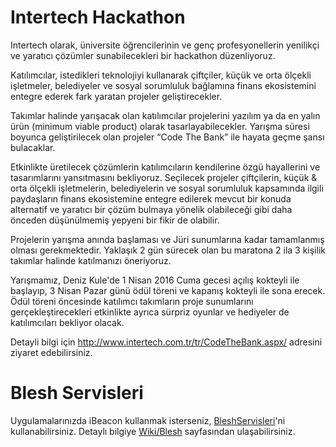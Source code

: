 Intertech Hackathon
=================

Intertech olarak, üniversite öğrencilerinin ve genç profesyonellerin yenilikçi ve yaratıcı çözümler sunabilecekleri bir hackathon düzenliyoruz. 

Katılımcılar, istedikleri teknolojiyi kullanarak çiftçiler, küçük ve orta ölçekli işletmeler, belediyeler ve sosyal sorumluluk bağlamına finans ekosistemini entegre ederek fark yaratan projeler geliştirecekler. 

Takımlar halinde yarışacak olan katılımcılar projelerini yazılım ya da en yalın ürün (minimum viable product) olarak tasarlayabilecekler. Yarışma süresi boyunca geliştirilecek olan projeler “Code The Bank” ile hayata geçme şansı bulacaklar. 

Etkinlikte üretilecek çözümlerin katılımcıların kendilerine özgü hayallerini ve tasarımlarını yansıtmasını bekliyoruz. Seçilecek projeler çiftçilerin, küçük & orta ölçekli işletmelerin, belediyelerin ve sosyal sorumluluk kapsamında ilgili paydaşların finans ekosistemine entegre edilerek mevcut bir konuda alternatif ve yaratıcı bir çözüm bulmaya yönelik olabileceği gibi daha önceden düşünülmemiş yepyeni bir fikir de olabilir. 

Projelerin yarışma anında başlaması ve Jüri sunumlarına kadar tamamlanmış olması gerekmektedir. Yaklaşık 2 gün sürecek olan bu maratona 2 ila 3 kişilik takımlar halinde katılmanızı öneriyoruz. 

Yarışmamız, Deniz Kule'de 1 Nisan 2016 Cuma gecesi açılış kokteyli ile başlayıp, 3 Nisan Pazar günü ödül töreni ve kapanış kokteyli ile sona erecek. Ödül töreni öncesinde katılımcı takımların proje sunumlarını gerçekleştirecekleri etkinlikte ayrıca sürpriz oyunlar ve hediyeler de katılımcıları bekliyor olacak. 

Detayli bilgi için <http://www.intertech.com.tr/tr/CodeTheBank.aspx/> adresini ziyaret edebilirsiniz.

Blesh Servisleri
=================

Uygulamalarınızda iBeacon kullanmak isterseniz, [BleshServisleri](<https://github.com/bleshinc/IntertechHackathon/tree/master/BleshServisleri>)'ni kullanabilirsiniz. Detaylı bilgiye [Wiki/Blesh](<https://github.com/bleshinc/IntertechHackathon/wiki/Blesh>) sayfasından ulaşabilirsiniz.


 

 

 
